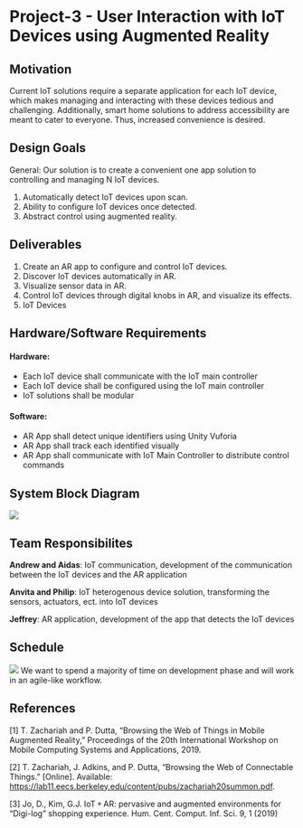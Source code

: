 # Project-3 - User Interaction with IoT Devices using Augmented Reality
## Motivation
Current IoT solutions require a separate application for each IoT device, which makes managing and interacting with these devices tedious and challenging. Additionally, smart home solutions to address accessibility are meant to cater to everyone. Thus, increased convenience is desired. 


## Design Goals
General: Our solution is to create a convenient one app solution to controlling and managing N IoT devices.

1. Automatically detect IoT devices upon scan.
2. Ability to configure IoT devices once detected.
3. Abstract control using augmented reality.


## Deliverables
1. Create an AR app to configure and control IoT devices.
2. Discover IoT devices automatically in AR.
3. Visualize sensor data in AR.
4. Control IoT devices through digital knobs in AR, and visualize its effects.
5. IoT Devices

## Hardware/Software Requirements
#### Hardware:
- Each IoT device shall communicate with the IoT main controller
- Each IoT device shall be configured using the IoT main controller
- IoT solutions shall be modular

#### Software:
- AR App shall detect unique identifiers using Unity Vuforia
- AR App shall track each identified visually
- AR App shall communicate with IoT Main Controller to distribute control commands

## System Block Diagram
![](https://github.com/ECE-597SD/Project-3/blob/main/media/IoT-block-v2.PNG)

## Team Responsibilites
**Andrew and Aidas**: IoT communication, development of the communication between the IoT devices and the AR application

**Anvita and Philip**: IoT heterogenous device solution, transforming the sensors, actuators, ect. into IoT devices

**Jeffrey**: AR application, development of the app that detects the IoT devices

## Schedule
![](https://github.com/ECE-597SD/Project-3/blob/main/media/gantt%20chart.PNG)
We want to spend a majority of time on development phase and will work in an agile-like workflow.

## References
[1] T. Zachariah and P. Dutta, “Browsing the Web of Things in Mobile Augmented Reality,” Proceedings of the 20th International Workshop on Mobile Computing Systems and Applications, 2019.

[2] T. Zachariah, J. Adkins, and P. Dutta, “Browsing the Web of Connectable Things.” [Online]. Available: https://lab11.eecs.berkeley.edu/content/pubs/zachariah20summon.pdf. 

[3] Jo, D., Kim, G.J. IoT + AR: pervasive and augmented environments for “Digi-log” shopping experience. Hum. Cent. Comput. Inf. Sci. 9, 1 (2019)
